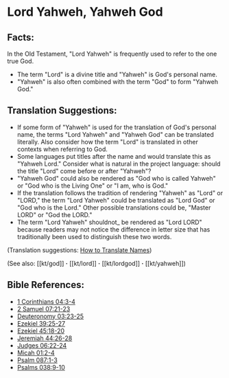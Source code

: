 # Lord Yahweh, Yahweh God #

## Facts: ##

In the Old Testament, "Lord Yahweh" is frequently used to refer to the one true God.

* The term "Lord" is a divine title and "Yahweh" is God's personal name.
* "Yahweh" is also often combined with the term "God" to form "Yahweh God."

## Translation Suggestions: ##

* If some form of "Yahweh" is used for the translation of God's personal name, the terms "Lord Yahweh" and "Yahweh God" can be translated literally. Also consider how the term "Lord" is translated in other contexts when referring to God.
* Some languages put titles after the name and would translate this as "Yahweh Lord." Consider what is natural in the project language: should the title "Lord" come before or after "Yahweh"?
* "Yahweh God" could also be rendered as "God who is called Yahweh" or "God who is the Living One" or "I am, who is God."
* If the translation follows the tradition of rendering "Yahweh" as "Lord" or "LORD," the term "Lord Yahweh" could be translated as "Lord God" or "God who is the Lord." Other possible translations could be, "Master LORD" or "God the LORD."
* The term "Lord Yahweh" shouldnot_ be rendered as "Lord LORD" because readers may not notice the difference in letter size that has traditionally been used to distinguish these two words.

(Translation suggestions: [How to Translate Names](en/ta-vol1/translate/man/translate-names))

(See also: [[kt/god]] **·** [[kt/lord]] **·** [[kt/lordgod]] **·** [[kt/yahweh]])

## Bible References: ##

* [1 Corinthians 04:3-4](en/tn/1co/help/04/03)
* [2 Samuel 07:21-23](en/tn/2sa/help/07/21)
* [Deuteronomy 03:23-25](en/tn/deu/help/03/23)
* [Ezekiel 39:25-27](en/tn/ezk/help/39/25)
* [Ezekiel 45:18-20](en/tn/ezk/help/45/18)
* [Jeremiah 44:26-28](en/tn/jer/help/44/26)
* [Judges 06:22-24](en/tn/jdg/help/06/22)
* [Micah 01:2-4](en/tn/mic/help/01/02)
* [Psalm 087:1-3](en/tn/psa/help/87/01)
* [Psalms 038:9-10](en/tn/psa/help/38/09)
